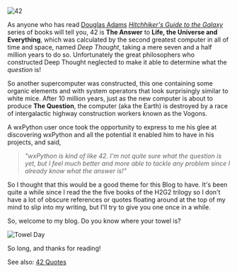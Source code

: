 <!--
.. title: About 42
.. date: 2007-09-16 16:00
.. author: Robin
.. slug: about-42
-->

![42](/images/2007/09/42.png)

As anyone who has read [Douglas Adams](http://en.wikipedia.org/wiki/Douglas_adams)
*[Hitchhiker's Guide to the Galaxy](http://en.wikipedia.org/wiki/The_Hitchhiker%27s_Guide_to_the_Galaxy>)*
series of books will tell you, 42 is **The Answer** to **Life, the
Universe and Everything**, which was calculated by the second greatest
computer in all of time and space, named *Deep Thought*, taking a mere
seven and a half million years to do so. Unfortunately the great
philosophers who constructed Deep Thought neglected to make it able to
determine what the *question* is!

So another supercomputer was constructed, this one containing some
organic elements and with system operators that look surprisingly
similar to white mice. After 10 million years, just as the new computer
is about to produce **The Question**, the computer (aka the Earth) is
destroyed by a race of intergalactic highway construction workers known
as the Vogons.

A wxPython user once took the opportunity to express to me his glee at
discovering wxPython and all the potential it enabled him to have in his
projects, and said, 

> *"wxPython is kind of like 42. I'm not quite sure what the question is
> yet, but I feel much better and more able to tackle any problem since I
> already know what the answer is!"*

So I thought that this would be a good theme for this Blog to have. It's
been quite a while since I read the the five books of the H2G2 trilogy so I
don't have a lot of obscure references or quotes floating around at the top
of my mind to slip into my writing, but I'll try to give you one once in a
while.

So, welcome to my blog. Do you know where your towel is?

![Towel Day](/images/2007/09/towelday_towel.jpg)

So long, and thanks for reading!

See also: [42 Quotes](/pages/42-quotes/)



